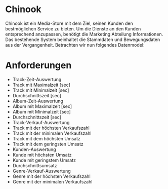 # Chinook

Chinook ist ein Media-Store mit dem Ziel, seinen Kunden den bestmöglichen Service zu bieten. Um
die Dienste an den Kunden entsprechend anzupassen, benötigt die Marketing Abteilung
Informationen. Das bestehende System beinhaltet die Stammdaten und Bewegungsdaten aus der
Vergangenheit. Betrachten wir nun folgendes Datenmodel:

# Anforderungen

* Track-Zeit-Auswertung
* Track mit Maximalzeit [sec]
* Track mit Minimalzeit [sec]
* Durchschnittszeit [sec]
* Album-Zeit-Auswertung
* Album mit Maximalzeit [sec]
* Album mit Minimalzeit [sec]
* Durchschnittszeit [sec]
* Track-Verkauf-Auswertung
* Track mit der höchsten Verkaufszahl
* Track mit der minimalen Verkaufszahl
* Track mit dem höchsten Umsatz
* Track mit dem geringsten Umsatz
* Kunden-Auswertung
* Kunde mit höchsten Umsatz
* Kunde mit geringstem Umsatz
* Durchschnittsumsatz
* Genre-Verkauf-Auswertung
* Genre mit der höchsten Verkaufszahl
* Genre mit der minimalen Verkaufszahl


